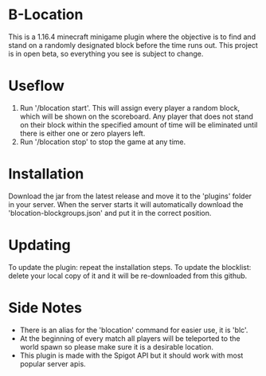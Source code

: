 # B-Location
This is a 1.16.4 minecraft minigame plugin where the objective is to find and stand on a randomly designated block before the time runs out.
This project is in open beta, so everything you see is subject to change.

# Useflow
1. Run '/blocation start'. This will assign every player a random block, which will be shown on the scoreboard. Any player that does not stand on their block within the specified amount of time will be eliminated until there is either one or zero players left.
2. Run '/blocation stop' to stop the game at any time.

# Installation
Download the jar from the latest release and move it to the 'plugins' folder in your server. When the server starts it will automatically download the 'blocation-blockgroups.json' and put it in the correct position.

# Updating
To update the plugin: repeat the installation steps. 
To update the blocklist: delete your local copy of it and it will be re-downloaded from this github.

# Side Notes
* There is an alias for the 'blocation' command for easier use, it is 'blc'.
* At the beginning of every match all players will be teleported to the world spawn so please make sure it is a desirable location.
* This plugin is made with the Spigot API but it should work with most popular server apis.
